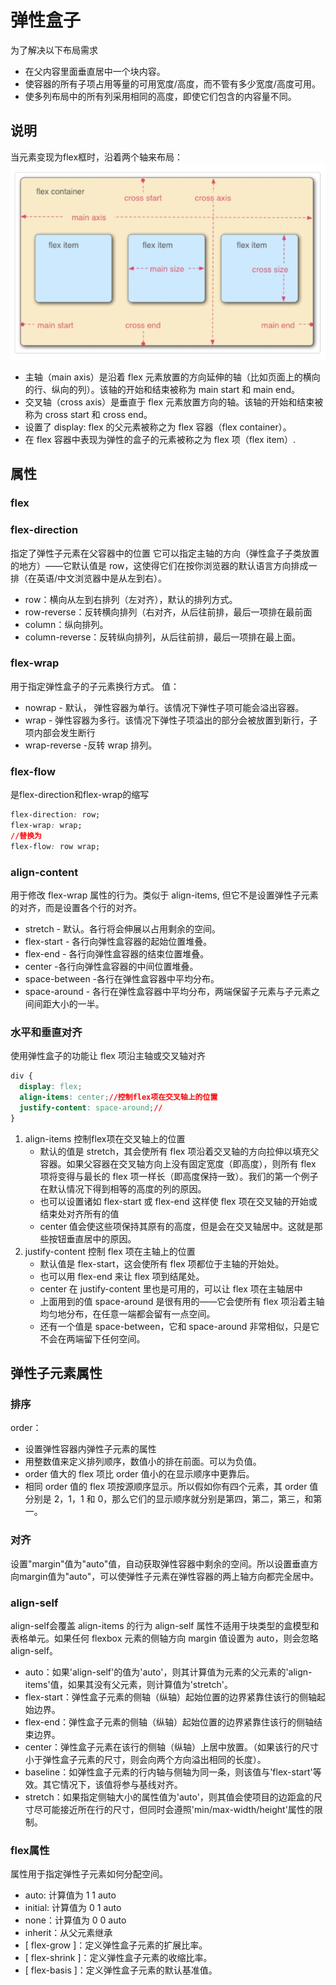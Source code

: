 # 弹性盒子

为了解决以下布局需求

- 在父内容里面垂直居中一个块内容。
- 使容器的所有子项占用等量的可用宽度/高度，而不管有多少宽度/高度可用。
- 使多列布局中的所有列采用相同的高度，即使它们包含的内容量不同。

## 说明

当元素变现为flex框时，沿着两个轴来布局：
![picture](./../../图片/HTML/CSS图片/弹性盒子.png)

- 主轴（main axis）是沿着 flex 元素放置的方向延伸的轴（比如页面上的横向的行、纵向的列）。该轴的开始和结束被称为 main start 和 main end。
- 交叉轴（cross axis）是垂直于 flex 元素放置方向的轴。该轴的开始和结束被称为 cross start 和 cross end。
- 设置了 display: flex 的父元素被称之为 flex 容器（flex container）。
- 在 flex 容器中表现为弹性的盒子的元素被称之为 flex 项（flex item）.

## 属性

### flex

### flex-direction

指定了弹性子元素在父容器中的位置
它可以指定主轴的方向（弹性盒子子类放置的地方）——它默认值是 row，这使得它们在按你浏览器的默认语言方向排成一排（在英语/中文浏览器中是从左到右）。

- row：横向从左到右排列（左对齐），默认的排列方式。
- row-reverse：反转横向排列（右对齐，从后往前排，最后一项排在最前面
- column：纵向排列。
- column-reverse：反转纵向排列，从后往前排，最后一项排在最上面。

### flex-wrap

用于指定弹性盒子的子元素换行方式。
值：

- nowrap - 默认， 弹性容器为单行。该情况下弹性子项可能会溢出容器。
- wrap - 弹性容器为多行。该情况下弹性子项溢出的部分会被放置到新行，子项内部会发生断行
- wrap-reverse -反转 wrap 排列。

### flex-flow

是flex-direction和flex-wrap的缩写

```css
flex-direction: row;
flex-wrap: wrap;
//替换为
flex-flow: row wrap;
```

### align-content

用于修改 flex-wrap 属性的行为。类似于 align-items, 但它不是设置弹性子元素的对齐，而是设置各个行的对齐。

- stretch - 默认。各行将会伸展以占用剩余的空间。
- flex-start - 各行向弹性盒容器的起始位置堆叠。
- flex-end - 各行向弹性盒容器的结束位置堆叠。
- center -各行向弹性盒容器的中间位置堆叠。
- space-between -各行在弹性盒容器中平均分布。
- space-around - 各行在弹性盒容器中平均分布，两端保留子元素与子元素之间间距大小的一半。

### 水平和垂直对齐

使用弹性盒子的功能让 flex 项沿主轴或交叉轴对齐

```css
div {
  display: flex;
  align-items: center;//控制flex项在交叉轴上的位置
  justify-content: space-around;//
}
```

1. align-items 控制flex项在交叉轴上的位置
   - 默认的值是 stretch，其会使所有 flex 项沿着交叉轴的方向拉伸以填充父容器。如果父容器在交叉轴方向上没有固定宽度（即高度），则所有 flex 项将变得与最长的 flex 项一样长（即高度保持一致）。我们的第一个例子在默认情况下得到相等的高度的列的原因。
   - 也可以设置诸如 flex-start 或 flex-end 这样使 flex 项在交叉轴的开始或结束处对齐所有的值
   - center 值会使这些项保持其原有的高度，但是会在交叉轴居中。这就是那些按钮垂直居中的原因。
2. justify-content 控制 flex 项在主轴上的位置
   - 默认值是 flex-start，这会使所有 flex 项都位于主轴的开始处。
   - 也可以用 flex-end 来让 flex 项到结尾处。
   - center 在 justify-content 里也是可用的，可以让 flex 项在主轴居中
   - 上面用到的值 space-around 是很有用的——它会使所有 flex 项沿着主轴均匀地分布，在任意一端都会留有一点空间。
   - 还有一个值是 space-between，它和 space-around 非常相似，只是它不会在两端留下任何空间。

## 弹性子元素属性

### 排序

order：

- 设置弹性容器内弹性子元素的属性
- 用整数值来定义排列顺序，数值小的排在前面。可以为负值。
- order 值大的 flex 项比 order 值小的在显示顺序中更靠后。
- 相同 order 值的 flex 项按源顺序显示。所以假如你有四个元素，其 order 值分别是 2，1，1 和 0，那么它们的显示顺序就分别是第四，第二，第三，和第一。

### 对齐

设置"margin"值为"auto"值，自动获取弹性容器中剩余的空间。所以设置垂直方向margin值为"auto"，可以使弹性子元素在弹性容器的两上轴方向都完全居中。

### align-self

align-self会覆盖 align-items 的行为
align-self 属性不适用于块类型的盒模型和表格单元。如果任何 flexbox 元素的侧轴方向 margin 值设置为 auto，则会忽略 align-self。

- auto：如果'align-self'的值为'auto'，则其计算值为元素的父元素的'align-items'值，如果其没有父元素，则计算值为'stretch'。
- flex-start：弹性盒子元素的侧轴（纵轴）起始位置的边界紧靠住该行的侧轴起始边界。
- flex-end：弹性盒子元素的侧轴（纵轴）起始位置的边界紧靠住该行的侧轴结束边界。
- center：弹性盒子元素在该行的侧轴（纵轴）上居中放置。（如果该行的尺寸小于弹性盒子元素的尺寸，则会向两个方向溢出相同的长度）。
- baseline：如弹性盒子元素的行内轴与侧轴为同一条，则该值与'flex-start'等效。其它情况下，该值将参与基线对齐。
- stretch：如果指定侧轴大小的属性值为'auto'，则其值会使项目的边距盒的尺寸尽可能接近所在行的尺寸，但同时会遵照'min/max-width/height'属性的限制。

### flex属性

属性用于指定弹性子元素如何分配空间。

- auto: 计算值为 1 1 auto
- initial: 计算值为 0 1 auto
- none：计算值为 0 0 auto
- inherit：从父元素继承
- [ flex-grow ]：定义弹性盒子元素的扩展比率。
- [ flex-shrink ]：定义弹性盒子元素的收缩比率。
- [ flex-basis ]：定义弹性盒子元素的默认基准值。